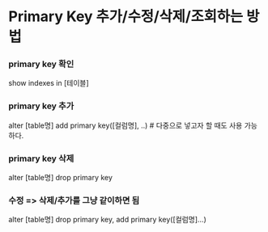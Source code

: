 # Primary Key 추가/수정/삭제/조회하는 방법

### primary key 확인
show indexes in [테이블]

### primary key 추가
alter [table명] add primary key([컬럼명], ..) # 다중으로 넣고자 할 때도 사용 가능하다.

### primary key 삭제
alter [table명] drop primary key

### 수정 => 삭제/추가를 그냥 같이하면 됨
alter [table명] drop primary key, add primary key([컬럼명]...)